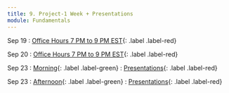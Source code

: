 ```yaml
---
title: 9. Project-1 Week + Presentations
module: Fundamentals
---
```


Sep 19
: [Office Hours 7 PM to 9 PM EST](){: .label .label-red}


Sep 20
: [Office Hours 7 PM to 9 PM EST](){: .label .label-red}

Sep 23
: [Morning](){: .label .label-green}
  : [Presentations](){: .label .label-red}

Sep 23
: [Afternoon](){: .label .label-green}
  : [Presentations](){: .label .label-red}
